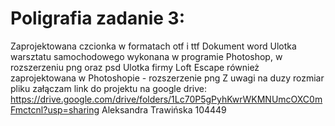 # Poligrafia zadanie 3:
Zaprojektowana czcionka w formatach otf i ttf
Dokument word
Ulotka warsztatu samochodowego wykonana w programie Photoshop, w rozszerzeniu png oraz psd
Ulotka firmy Loft Escape również zaprojektowana w Photoshopie - rozszerzenie png
Z uwagi na duzy rozmiar pliku załączam link do projektu na google drive:
https://drive.google.com/drive/folders/1Lc70P5gPyhKwrWKMNUmcOXC0mFmctcnl?usp=sharing
Aleksandra Trawińska 104449
